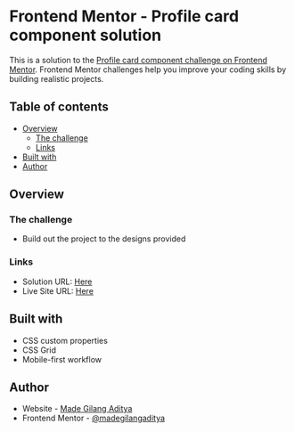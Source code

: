 # Frontend Mentor - Profile card component solution

This is a solution to the [Profile card component challenge on Frontend Mentor](https://www.frontendmentor.io/challenges/profile-card-component-cfArpWshJ). Frontend Mentor challenges help you improve your coding skills by building realistic projects. 

## Table of contents

- [Overview](#overview)
  - [The challenge](#the-challenge)
  - [Links](#links)
- [Built with](#built-with)
- [Author](#author)

## Overview

### The challenge

- Build out the project to the designs provided

### Links

- Solution URL: [Here](https://www.frontendmentor.io/solutions/mobile-first-workflow-css-grid-css-flexbox--sSB6uUyA)
- Live Site URL: [Here](https://madegilangaditya.github.io/profile-card-component-main/)

## Built with

- CSS custom properties
- CSS Grid
- Mobile-first workflow

## Author

- Website - [Made Gilang Aditya](https://mdgilangaditya.com/)
- Frontend Mentor - [@madegilangaditya](https://www.frontendmentor.io/profile/madegilangaditya)


